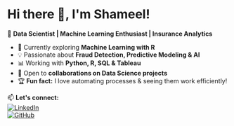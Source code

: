 
# Hi there 👋, I'm Shameel!  

🚀 **Data Scientist | Machine Learning Enthusiast | Insurance Analytics**  

- 🧠 Currently exploring **Machine Learning with R**  
- 💡 Passionate about **Fraud Detection, Predictive Modeling & AI**  
- 📊 Working with **Python, R, SQL & Tableau**  
- 🤝 Open to **collaborations on Data Science projects**  
- 🏆 **Fun fact:** I love automating processes & seeing them work efficiently!  

📫 **Let's connect:**  
[![LinkedIn](https://img.shields.io/badge/-LinkedIn-blue?style=flat&logo=LinkedIn&logoColor=white)](your-linkedin-url)  
[![GitHub](https://img.shields.io/badge/-GitHub-black?style=flat&logo=github&logoColor=white)](https://github.com/ShamS)  


